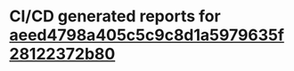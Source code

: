 # CI/CD generated reports for [aeed4798a405c5c9c8d1a5979635f28122372b80](https://github.com/hydephp/develop/commit/aeed4798a405c5c9c8d1a5979635f28122372b80)
